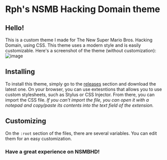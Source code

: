 # Rph's NSMB Hacking Domain theme

## Hello!
This is a custom theme I made for The New Super Mario Bros. Hacking Domain, using CSS. This theme uses a modern style and is easily customizable.
Here's a screenshot of the theme (without customization):
![image](https://github.com/user-attachments/assets/66de95b7-d429-46e3-bbf2-8c3b8c1c5eb7)
## Installing
To install this theme, simply go to the [releases](https://github.com/Rph-nsmb/Rph-NSMBHD-theme/releases) section and download the latest one. On your browser, you can use extesntions that allows you to use custom stylesheets, such as Stylus or CSS Injector. From there, you can import the CSS file.
_If you can't import the file, you can open it with a notepad and copy/paste its contents into the text field of the extension._
## Customizing
On the `:root` section of the files, there are several variables. You can edit them for an easy customization.

### Have a great experience on NSMBHD!
